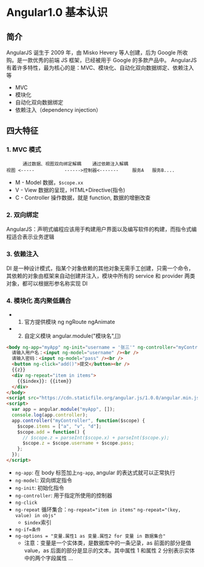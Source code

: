 # Angular1.0 基本认识

## 简介

AngularJS 诞生于 2009 年，由 Misko Hevery 等人创建，后为 Google 所收购。是一款优秀的前端 JS 框架，已经被用于 Google 的多款产品中。
AngularJS 有着许多特性，最为核心的是：MVC、模块化、自动化双向数据绑定、依赖注入等

- MVC
- 模块化
- 自动化双向数据绑定
- 依赖注入（dependency injection）

## 四大特征

### 1. MVC 模式

```
      通过数据、视图双向绑定解耦    通过依赖注入解耦
视图 <-----           ------>控制器<-------     服务A   服务B....
```

- M - Model 数据，`$scope.xx`
- V - View 数据的呈现，HTML+Directive(指令)
- C - Controller 操作数据，就是 function, 数据的增删改查

### 2. 双向绑定

AngularJS：声明式编程应该用于构建用户界面以及编写软件的构建，而指令式编程适合表示业务逻辑

### 3. 依赖注入

DI 是一种设计模式，指某个对象依赖的其他对象无需手工创建，只需一个命令，其依赖的对象由框架来自动创建并注入，模块中所有的 service 和 provider 两类对象，都可以根据形参名称实现 DI

### 4. 模块化 高内聚低耦合

- 1. 官方提供模块 ng ngRoute ngAnimate
- 2. 自定义模块 angular.module("模块名",[])

```html
<body ng-app="myApp" ng-init="username = '张三'" ng-controller="myController">
  请输入用户名：<input ng-model="username" /><br />
  请输入密码：<input ng-model="pass" /><br />
  <button ng-click="add()">提交</button><br />
  {{z}}
  <div ng-repeat="item in items">
    {{$index}}: {{item}}
  </div>
</body>
<script src="https://cdn.staticfile.org/angular.js/1.0.0/angular.min.js"></script>
<script>
  var app = angular.module("myApp", []);
  console.log(app.controller);
  app.controller("myController", function($scope) {
    $scope.items = ["a", "v", "d"];
    $scope.add = function() {
      // $scope.z = parseInt($scope.x) + parseInt($scope.y);
      $scope.z = $scope.username + $scope.pass;
    };
  });
</script>
```

- `ng-app`: 在 body 标签加上`ng-app`, angular 的表达式就可以正常执行
- `ng-model`: 双向绑定指令
- `ng-init`: 初始化指令
- `ng-controller`: 用于指定所使用的控制器
- `ng-click`
- `ng-repeat` 循环集合：`ng-repeat="item in items"` `ng-repeat="(key, value) in objs"`
  - `$index`索引
- `ng-if=条件`
- `ng-options = "变量.属性1 as 变量.属性2 for 变量 in 数据集合"`
  - 注意：变量是一个实体类，是数据库中的一条记录，as 前面的部分是值 value，as 后面的部分是显示的文本。其中属性 1 和属性 2 分别表示实体中的两个字段属性
    ...
